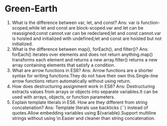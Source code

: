 # Green-Earth
1) What is the difference between var, let, and const?
Ans:
var is function-scoped,while let and const are block-scoped.var and let can be reassigned;const cannot.var    can be redeclared;let and const cannot.var is hoisted and initialized with undefined;let and const are hoisted but not initialized.
2) What is the difference between map(), forEach(), and filter()?
Ans:
forEach() iterates over elements and does not return anything.map() transforms each element and returns a new array.filter() returns a new array containing elements that satisfy a condition.
3) What are arrow functions in ES6?
Ans:
Arrow functions are a shorter syntax for writing functions.They do not have their own this.Single-line arrow functions return automatically without using return.
4) How does destructuring assignment work in ES6?
Ans:
Destructuring extracts values from arrays or objects into separate variables.It can be used with arrays, objects, or function parameters.
5) Explain template literals in ES6. How are they different from string concatenation?
Ans:
Template literals use backticks (``) instead of quotes.Allow embedding variables using ${variable}.Support multiline strings without using \n.Easier and cleaner than string concatenation.
